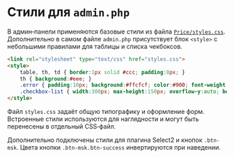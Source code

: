 # Стили для `admin.php`

В админ‑панели применяются базовые стили из файла [`Price/styles.css`](../../Price/styles.css). Дополнительно в самом файле `admin.php` присутствует блок `<style>` с небольшими правилами для таблицы и списка чекбоксов.

```html
<link rel="stylesheet" type="text/css" href="styles.css">
<style>
    table, th, td { border:1px solid #ccc; padding:8px; }
    th { background:#eee; }
    .error { padding:10px; background:#ffcfcf; color:#900; font-weight:bold; }
    .checkbox-list { width:300px; max-height:150px; overflow-y:auto; border:1px solid #ddd; padding:5px; }
</style>
```

Файл `styles.css` задаёт общую типографику и оформление форм. Встроенные стили используются для наглядности и могут быть перенесены в отдельный CSS‑файл.

Дополнительно подключены стили для плагина Select2 и кнопок `.btn-msk`. Цвета кнопки `.btn-msk.btn-success` инвертируются при наведении.
